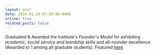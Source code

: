 ```yaml
---
layout: post
date: 2024-01-20 07:59:00-0400
inline: true
related_posts: false
---
```


Graduated & Awarded the Institute's *Founder's Medal* for exhibiting *academic, social service and leardship* skills and all-rounder excellence (Awarded to 1 among all graduate students). Featured [here](https://www.amarujala.com/uttar-pradesh/agra/convocation-of-dayalbagh-education-institute-agra-highest-founder-s-medal-was-given-to-drishti-goyal-2024-01-20)